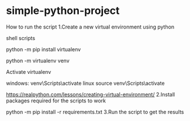 # simple-python-project
How to run the script
1.Create a new virtual environment using python

shell scripts

python -m pip install virtualenv

python -m virtualenv venv

Activate virtualenv

windows: venv\Scripts\activate
linux source venv\Scripts\activate

https://realpython.com/lessons/creating-virtual-environment/
2.Install packages required for the scripts to work

python -m pip install -r requirements.txt
3.Run the script to get the results
